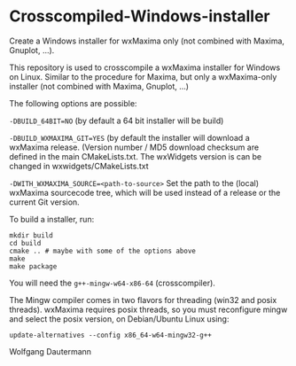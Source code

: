# Crosscompiled-Windows-installer

Create a Windows installer for wxMaxima only (not combined with Maxima, Gnuplot, ...).

This repository is used to crosscompile a wxMaxima installer for Windows on Linux.
Similar to the procedure for Maxima, but only a wxMaxima-only installer (not combined with Maxima, Gnuplot, ...)

The following options are possible:

`-DBUILD_64BIT=NO` (by default a 64 bit installer will be build)

`-DBUILD_WXMAXIMA_GIT=YES` (by default the installer will download a wxMaxima release.
(Version number / MD5 download checksum are defined in the main CMakeLists.txt.
The wxWidgets version is can be changed in wxwidgets/CMakeLists.txt

`-DWITH_WXMAXIMA_SOURCE=<path-to-source>`
Set the path to the (local) wxMaxima sourcecode tree, which will be used instead of a release
or the current Git version.


To build a installer, run:
```
mkdir build
cd build
cmake .. # maybe with some of the options above
make
make package
```

You will need the `g++-mingw-w64-x86-64` (crosscompiler).

The Mingw compiler comes in two flavors for threading (win32 and posix threads).
wxMaxima requires posix threads, so you must reconfigure mingw and select the posix
version, on Debian/Ubuntu Linux using:

`update-alternatives --config x86_64-w64-mingw32-g++`

Wolfgang Dautermann

